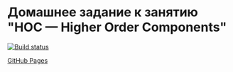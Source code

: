 # Домашнее задание к занятию "HOC — Higher Order Components"

[![Build status](https://ci.appveyor.com/api/projects/status/ld5yekivrqnwc4k7?svg=true)](https://ci.appveyor.com/project/edelsid/views)

[GitHub Pages](https://edelsid.github.io/views/)